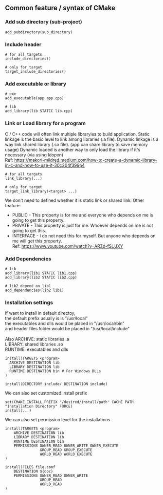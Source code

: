 ## Common feature / syntax of CMake

### Add sub directory (sub-project)
```console
add_subdirectory(sub_directory)
```

### Include header
```console
# for all targets
include_directories()

# only for target
target_include_directories()
```

### Add executable or library
```console
# exe
add_executable(app app.cpp)

# lib
add_library(lib STATIC lib.cpp)
```

### Link or Load library for a program 
C / C++ code will often link multiple libraryies to build application.
Static linkage is the basic level to link among libraries (.a file).
Dynamic linkage is a way link shared library (.so file). (app can share library to save memory usage)
Dynamic loaded is another way to only load the library if it's necessary (via using ldopen) \
Ref: https://makori-mildred.medium.com/how-to-create-a-dynamic-library-in-c-and-how-to-use-it-30c304f399a4
```console
# for all targets
link_library(...)

# only for target
target_link_library(<target> ...)
```
We don't need to defined whether it is static link or shared link.
Other feature:
- PUBLIC - This property is for me and everyone who depends on me is going to get this property.
- PRIVATE - This property is just for me. Whoever depends on me is not going to get this.
- INTERFACE - I do not need this for myself. But anyone who depends on me will get this property. \
Ref: https://www.youtube.com/watch?v=ARZd-fSUJXY

### Add Dependencies
```console
# lib
add_library(lib1 STATIC lib1.cpp)
add_library(lib2 STATIC lib2.cpp)

# lib2 depend on lib1
add_dependencies(lib2 lib1)
```

### Installation settings
If want to install in default directoy, \
the default prefix usually is is "/usr/local" \
the executables and dlls would be placed in "/usr/local/bin" \
and header files folder would be placed in "/usr/local/include" \
\
Also
ARCHIVE: static libraries .a \
LIBRARY: shared libraries .so \
RUNTIME: executables and dlls
```console
install(TARGETS <program>
  ARCHIVE DESTINATION lib
  LIBRARY DESTINATION lib
  RUNTIME DESTINATION bin # For Windows DLLs
)

install(DIRECTORY include/ DESTINATION include)
```
We can also set customized install prefix
```console
set(CMAKE_INSTALL_PREFIX "/desired/install/path" CACHE PATH "Installation Directory" FORCE)
install(...)
```
We can also set permission level for the installations
```console
install(TARGETS <program>
    ARCHIVE DESTINATION lib
    LIBRARY DESTINATION lib
    RUNTIME DESTINATION bin
    PERMISSIONS OWNER_READ OWNER_WRITE OWNER_EXECUTE
                GROUP_READ GROUP_EXECUTE
                WORLD_READ WORLD_EXECUTE
)

install(FILES file.conf
    DESTINATION ${doc}
    PERMISSIONS OWNER_READ OWNER_WRITE
                GROUP_READ
                WORLD_READ
)
```
